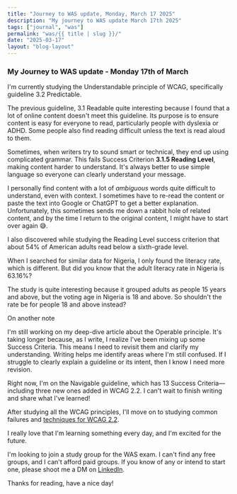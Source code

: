 ```yaml
---
title: "Journey to WAS update, Monday, March 17 2025"
description: "My journey to WAS update March 17th 2025"
tags: ["journal", "was"]
permalink: "was/{{ title | slug }}/"
date: "2025-03-17"
layout: "blog-layout"
---
```


<div class="blog">
  <h3>My Journey to WAS update - Monday 17th of March</h3>
  <p>I'm currently studying the Understandable principle of WCAG, specifically guideline 3.2 Predictable.</p>

  <p>The previous guideline, 3.1 Readable quite interesting because I found that a lot of online content doesn't meet
    this
    guideline. Its purpose is to ensure content is easy for everyone to read, particularly people with dyslexia or ADHD.
    Some people also find reading difficult unless the text is read aloud to them.</p>

  <p>Sometimes, when writers try to sound smart or technical, they end up using complicated grammar. This fails Success
    Criterion <strong>3.1.5 Reading Level</strong>, making content harder to understand. It's always better to use
    simple language so everyone can clearly understand your message.</p>

  <p>I personally find content with a lot of <em>ambiguous</em> words quite difficult to understand, even with context.
    I sometimes have to re-read the content or paste the text into Google or ChatGPT to get a better explanation.
    Unfortunately, this sometimes sends me down a rabbit hole of related content, and by the time I return to the
    original content, I might have to start over again <span aria-hidden="true">😅</span>.</p>

  <p>I also discovered while studying the Reading Level success criterion that about 54% of American adults read below a
    sixth-grade level.</p>

  <p>When I searched for similar data for Nigeria, I only found the literacy rate, which is different. But did you know
    that the adult literacy rate in Nigeria is 63.16%?</p>

  <p class="note">The study is quite interesting because it grouped adults as people 15 years and above, but the voting
    age in Nigeria is 18 and above. So shouldn't the rate be for people 18 and above instead?</p>

  <p class="large-text">On another note</p>

  <p>I'm still working on my deep-dive article about the Operable principle. It's taking longer because, as I write, I
    realize I've been mixing up some Success Criteria. This means I need to revisit them and clarify my understanding.
    Writing helps me identify areas where I'm still confused. If I struggle to clearly explain a guideline or its
    intent, then I know I need more revision.</p>

  <p>Right now, I'm on the Navigable guideline, which has 13 Success Criteria—including three new ones added in WCAG
    2.2. I can't wait to finish writing and share what I've learned!</p>

  <p>After studying all the WCAG principles, I'll move on to studying common failures and <a
      href="https://www.w3.org/WAI/WCAG22/Techniques/" target="_blank">techniques for WCAG 2.2</a>.</p>

  <p>I really love that I'm learning something every day, and I'm excited for the future.</p>

  <p>I'm looking to join a study group for the WAS exam. I can't find any free groups, and I can't afford paid groups.
    If you
    know of any or intend to start one, please shoot me a DM on <a
      href="https://www.linkedin.com/in/elizabeth-meshioye/" target="_blank">LinkedIn</a>.</p>

  <p>Thanks for reading, have a nice day!</p>
  <div>
